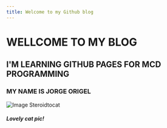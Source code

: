 ```yaml
---
title: Welcome to my Github blog
---
```

# WELLCOME TO MY BLOG
## I'M LEARNING GITHUB PAGES FOR MCD PROGRAMMING
### MY NAME IS JORGE ORIGEL
![Image Steroidtocat](https://octodex.github.com/steroidtocat/)
##### Lovely cat pic!
